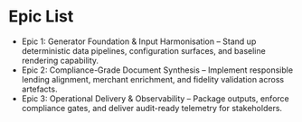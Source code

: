 # Epic List
- Epic 1: Generator Foundation & Input Harmonisation – Stand up deterministic data pipelines, configuration surfaces, and baseline rendering capability.
- Epic 2: Compliance-Grade Document Synthesis – Implement responsible lending alignment, merchant enrichment, and fidelity validation across artefacts.
- Epic 3: Operational Delivery & Observability – Package outputs, enforce compliance gates, and deliver audit-ready telemetry for stakeholders.
